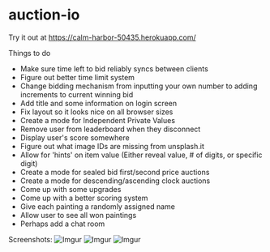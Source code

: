 # auction-io

Try it out at https://calm-harbor-50435.herokuapp.com/

Things to do
- Make sure time left to bid reliably syncs between clients
- Figure out better time limit system
- Change bidding mechanism from inputting your own number to adding increments to current winning bid
- Add title and some information on login screen
- Fix layout so it looks nice on all browser sizes
- Create a mode for Independent Private Values
- Remove user from leaderboard when they disconnect
- Display user's score somewhere
- Figure out what image IDs are missing from unsplash.it
- Allow for 'hints' on item value (Either reveal value, # of digits, or specific digit)
- Create a mode for sealed bid first/second price auctions
- Create a mode for descending/ascending clock auctions
- Come up with some upgrades
- Come up with a better scoring system
- Give each painting a randomly assigned name
- Allow user to see all won paintings
- Perhaps add a chat room

Screenshots:
![Imgur](http://i.imgur.com/VqpztTS.png)
![Imgur](http://i.imgur.com/AAWGnm5.png)
![Imgur](http://i.imgur.com/2vgi3Rd.png)
